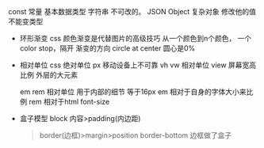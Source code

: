 const 常量
基本数据类型 字符串 不可改的。
JSON Object 复杂对象 修改他的值  不能变类型

- 环形渐变 
    css 颜色渐变是代替图片的高级技巧
    从一个颜色到n个颜色， 一个color stop，隔开
    渐变的方向 circle at center 圆心是0%

- 相对单位
    css  绝对单位 px  移动设备上不可靠
    vh vw 相对单位 view 屏幕宽高比例  外层的大元素

    em rem 相对单位  用于内部的细节 等于16px
    em  相对于自身的字体大小来比例
    rem 相对于html font-size

- 盒子模型
    block 内容>padding(内边距)
    >border(边框)>margin>position
    border-bottom 边框做了盒子